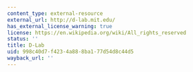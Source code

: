 ```yaml
---
content_type: external-resource
external_url: http://d-lab.mit.edu/
has_external_license_warning: true
license: https://en.wikipedia.org/wiki/All_rights_reserved
status: ''
title: D-Lab
uid: 998c40d7-f423-4a88-8ba1-77d54d8c44d5
wayback_url: ''
---
```


